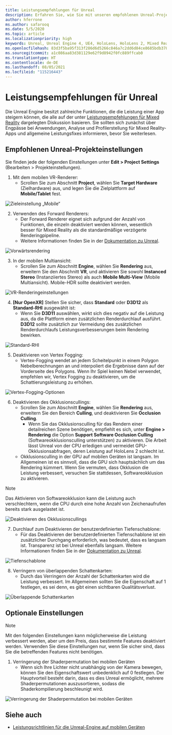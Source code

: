```yaml
---
title: Leistungsempfehlungen für Unreal
description: Erfahren Sie, wie Sie mit unseren empfohlenen Unreal-Projekteinstellungen die beste Leistung in Ihren Mixed Reality-Apps erzielen.
author: hferrone
ms.author: safarooq
ms.date: 5/5/2020
ms.topic: article
ms.localizationpriority: high
keywords: Unreal, Unreal Engine 4, UE4, HoloLens, HoloLens 2, Mixed Reality, Leistung, Optimierung, Einstellungen, Dokumentation
ms.openlocfilehash: 83d3f5ba95f313f286d6d5266c846a7c2dd6d84ce8685bdb3783fa5109645eb5
ms.sourcegitcommit: a1c086aa83d381129e62f9d8942f0fc889ffcab0
ms.translationtype: HT
ms.contentlocale: de-DE
ms.lasthandoff: 08/05/2021
ms.locfileid: "115216443"
---
```

# <a name="performance-recommendations-for-unreal"></a>Leistungsempfehlungen für Unreal

Die Unreal Engine besitzt zahlreiche Funktionen, die die Leistung einer App steigern können, die alle auf der unter [Leistungsempfehlungen für Mixed Reality](../platform-capabilities-and-apis/understanding-performance-for-mixed-reality.md) dargelegten Diskussion basieren. Sie sollten sich zunächst über Engpässe bei Anwendungen, Analyse und Profilerstellung für Mixed Reality-Apps und allgemeine Leistungsfixes informieren, bevor Sie weiterlesen.

## <a name="recommended-unreal-project-settings"></a>Empfohlenen Unreal-Projekteinstellungen

Sie finden jede der folgenden Einstellungen unter **Edit > Project Settings** (Bearbeiten > Projekteinstellungen).

1. Mit dem mobilen VR-Renderer:
    * Scrollen Sie zum Abschnitt **Project**, wählen Sie **Target Hardware** (Zielhardware) aus, und legen Sie die Zielplattform auf **Mobile/Tablet** fest.

![Zieleinstellung „Mobile“](images/unreal/performance-recommendations-img-01.png)

2. Verwenden des Forward Renderers: 
    * Der Forward Renderer eignet sich aufgrund der Anzahl von Funktionen, die einzeln deaktiviert werden können, wesentlich besser für Mixed Reality als die standardmäßige verzögerte Renderingpipeline. 
    * Weitere Informationen finden Sie in der [Dokumentation zu Unreal](https://docs.unrealengine.com/Platforms/VR/DevelopVR/VRPerformance/index.html).

![Vorwärtsrendering](images/unreal/performance-recommendations-img-04.png)

3. In der mobilen Multiansicht:
    * Scrollen Sie zum Abschnitt **Engine**, wählen Sie **Rendering** aus, erweitern Sie den Abschnitt **VR**, und aktivieren Sie sowohl **Instanced Stereo** (Instanziiertes Stereo) als auch **Mobile Multi-View** (Mobile Multiansicht). Mobile-HDR sollte deaktiviert werden.

![VR-Renderingeinstellungen](images/unreal/performance-recommendations-img-03.png)

4. **[Nur OpenXR]** Stellen Sie sicher, dass **Standard** oder **D3D12** als **Standard-RHI** ausgewählt ist:
    * Wenn Sie **D3D11** auswählen, wirkt sich dies negativ auf die Leistung aus, da die Plattform einen zusätzlichen Renderdurchlauf ausführt. **D3D12** sollte zusätzlich zur Vermeidung des zusätzlichen Renderdurchlaufs Leistungsverbesserungen beim Rendering bewirken.

![Standard-RHI](images/unreal/performance-recommendations-img-09.png)

5. Deaktivieren von Vertex Fogging: 
    * Vertex-Fogging wendet an jedem Scheitelpunkt in einem Polygon Nebelberechnungen an und interpoliert die Ergebnisse dann auf der Vorderseite des Polygons. Wenn Ihr Spiel keinen Nebel verwendet, empfehlen wir, Vertex Fogging zu deaktivieren, um die Schattierungsleistung zu erhöhen.

![Vertex-Fogging-Optionen](images/unreal/performance-recommendations-img-05.png)

6. Deaktivieren des Okklusionscullings:
    * Scrollen Sie zum Abschnitt **Engine**, wählen Sie **Rendering** aus, erweitern Sie den Bereich **Culling**, und deaktivieren Sie **Occlusion Culling**.
        + Wenn Sie das Okklusionsculling für das Rendern einer detailreichen Szene benötigen, empfiehlt es sich, unter **Engine > Rendering** die Option **Support Software Occlusion Culling** (Softwareokklusionsculling unterstützen) zu aktivieren. Die Arbeit lässt Unreal von der CPU erledigen und vermeidet GPU-Okklusionsabfragen, deren Leistung auf HoloLens 2 schlecht ist.
    * Okklusionsculling in der GPU auf mobilen Geräten ist langsam. Im Allgemeinen ist es sinnvoll, dass die GPU sich hauptsächlich um das Rendering kümmert. Wenn Sie vermuten, dass Okklusion die Leistung verbessert, versuchen Sie stattdessen, Softwareokklusion zu aktivieren. 

> [!NOTE]
> Das Aktivieren von Softwareokklusion kann die Leistung auch verschlechtern, wenn die CPU durch eine hohe Anzahl von Zeichenaufrufen bereits stark ausgelastet ist.

![Deaktivieren des Okklusionscullings](images/unreal/performance-recommendations-img-02.png)

7. Durchlauf zum Deaktivieren der benutzerdefinierten Tiefenschablone:
    * Für das Deaktivieren der benutzerdefinierten Tiefenschablone ist ein zusätzlicher Durchgang erforderlich, was bedeutet, dass es langsam ist. Transparenz ist bei Unreal ebenfalls langsam. Weitere Informationen finden Sie in der [Dokumentation zu Unreal](https://docs.unrealengine.com/Engine/Performance/Guidelines/index.html).

![Tiefenschablone](images/unreal/performance-recommendations-img-06.png)

8. Verringern von überlappenden Schattenkarten: 
    * Durch das Verringern der Anzahl der Schattenkarten wird die Leistung verbessert. Im Allgemeinen sollten Sie die Eigenschaft auf 1 festlegen, es sei denn, es gibt einen sichtbaren Qualitätsverlust. 

![Überlappende Schattenkarten](images/unreal/performance-recommendations-img-07.png)

## <a name="optional-settings"></a>Optionale Einstellungen

> [!NOTE]
> Mit den folgenden Einstellungen kann möglicherweise die Leistung verbessert werden, aber um den Preis, dass bestimmte Features deaktiviert werden. Verwenden Sie diese Einstellungen nur, wenn Sie sicher sind, dass Sie die betreffenden Features nicht benötigen.

1. Verringerung der Shaderpermutation bei mobilen Geräten
    * Wenn sich Ihre Lichter nicht unabhängig von der Kamera bewegen, können Sie den Eigenschaftswert unbedenklich auf 0 festlegen. Der Hauptvorteil besteht darin, dass es dies Unreal ermöglicht, mehrere Shaderpermutationen auszusortieren, sodass die Shaderkompilierung beschleunigt wird.

![Verringerung der Shaderpermutation bei mobilen Geräten](images/unreal/performance-recommendations-img-08.png)

## <a name="see-also"></a>Siehe auch

* [Leistungsrichtlinien für die Unreal-Engine auf mobilen Geräten]( https://docs.unrealengine.com/Platforms/Mobile/Performance/index.html)
